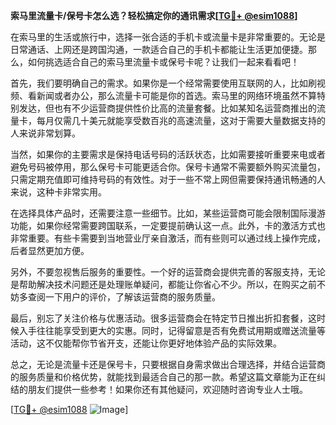 **索马里流量卡/保号卡怎么选？轻松搞定你的通讯需求[[TG💪+ @esim1088](https://t.me/s/esim1088)]**

在索马里的生活或旅行中，选择一张合适的手机卡或流量卡是非常重要的。无论是日常通话、上网还是跨国沟通，一款适合自己的手机卡都能让生活更加便捷。那么，如何挑选适合自己的索马里流量卡或保号卡呢？让我们一起来看看吧！

首先，我们要明确自己的需求。如果你是一个经常需要使用互联网的人，比如刷视频、看新闻或者办公，那么流量卡可能是你的首选。索马里的网络环境虽然不算特别发达，但也有不少运营商提供性价比高的流量套餐。比如某知名运营商推出的流量卡，每月仅需几十美元就能享受数百兆的高速流量，这对于需要大量数据支持的人来说非常划算。

当然，如果你的主要需求是保持电话号码的活跃状态，比如需要接听重要来电或者避免号码被停用，那么保号卡可能更适合你。保号卡通常不需要额外购买流量包，只需定期充值即可维持号码的有效性。对于一些不常上网但需要保持通讯畅通的人来说，这种卡非常实用。

在选择具体产品时，还需要注意一些细节。比如，某些运营商可能会限制国际漫游功能，如果你经常需要跨国联系，一定要提前确认这一点。此外，卡的激活方式也非常重要。有些卡需要到当地营业厅亲自激活，而有些则可以通过线上操作完成，后者显然更加方便。

另外，不要忽视售后服务的重要性。一个好的运营商会提供完善的客服支持，无论是帮助解决技术问题还是处理账单疑问，都能让你省心不少。所以，在购买之前不妨多查阅一下用户的评价，了解该运营商的服务质量。

最后，别忘了关注价格与优惠活动。很多运营商会在特定节日推出折扣套餐，这时候入手往往能享受到更大的实惠。同时，记得留意是否有免费试用期或赠送流量等活动，这不仅能帮你节省开支，还能让你更好地体验产品的实际效果。

总之，无论是流量卡还是保号卡，只要根据自身需求做出合理选择，并结合运营商的服务质量和价格优势，就能找到最适合自己的那一款。希望这篇文章能为正在纠结的朋友们提供一些参考！如果你还有其他疑问，欢迎随时咨询专业人士哦。

[[TG💪+ @esim1088](https://t.me/s/esim1088) ![Image](https://i.postimg.cc/4NQfJmqS/Snipaste-2025-05-13-00-14-12.png)]